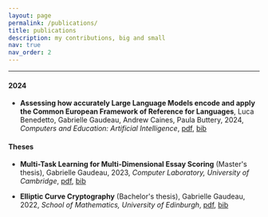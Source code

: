 ```yaml
---
layout: page
permalink: /publications/
title: publications
description: my contributions, big and small
nav: true
nav_order: 2
---
```


<!-- _pages/publications.md -->

<!-- <h4 id="2024">2024</h4>

<h4 id="2023">2023</h4>

<h4 id="2022">2022</h4> -->
<hr>

<h4 id="2024">2024</h4>
<ul>
  <li>
    <p><strong>Assessing how accurately Large Language Models encode and apply the Common European Framework of Reference for Languages</strong>, Luca Benedetto, Gabrielle Gaudeau, Andrew Caines, Paula Buttery, 2024, <em>Computers and Education: Artificial Intelligence</em>, <a href="https://www.sciencedirect.com/science/article/pii/S2666920X24001565">pdf</a>, <a href="/assets/bibliography/benedetto_assessing_2024.bib">bib</a></p>
  </li>
</ul>

<h4 id="theses">Theses</h4>
<ul>
  <li>
    <p><strong>Multi-Task Learning for Multi-Dimensional Essay Scoring</strong> (Master's thesis), Gabrielle Gaudeau, 2023, <em>Computer Laboratory, University of Cambridge</em>, <a href="/assets/pdf/mphil_thesis.pdf">pdf</a>, <a href="/assets/bibliography/gaudeau_multi_2023.bib">bib</a></p>
  </li>
  <li>
    <p><strong>Elliptic Curve Cryptography</strong> (Bachelor's thesis), Gabrielle Gaudeau, 2022, <em>School of Mathematics, University of Edinburgh</em>, <a href="/assets/pdf/bsc_hons_thesis.pdf">pdf</a>, <a href="/assets/bibliography/gaudeau_elliptic_2022.bib">bib</a></p>
  </li>
</ul>
